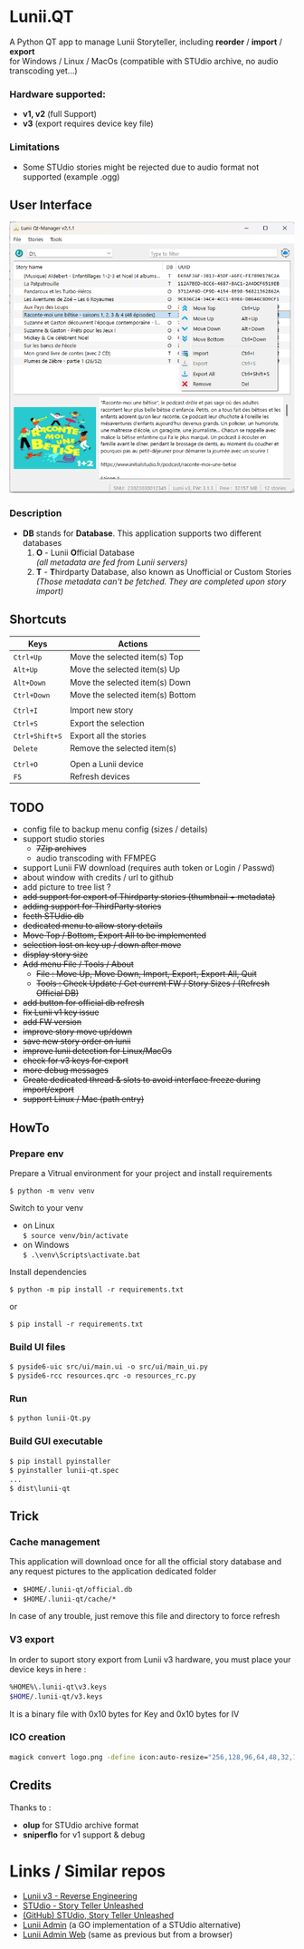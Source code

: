 # Lunii.QT
A Python QT app to manage Lunii Storyteller, including **reorder** / **import** / **export**   
for Windows / Linux / MacOs 
(compatible with STUdio archive, no audio transcoding yet...)


### Hardware supported:
* **v1, v2**  (full Support)
* **v3**  (export requires device key file)  

### Limitations
* Some STUdio stories might be rejected due to audio format not supported (example .ogg)

## User Interface

![Main Window](./res/screenshot.png)

### Description
* **DB** stands for **Database**. This application supports two different databases
  1. **O** - Lunii **O**fficial Database  
     _(all metadata are fed from Lunii servers)_
  2. **T** - **T**hirdparty Database, also known as Unofficial or Custom Stories  
     _(Those metadata can't be fetched. They are completed upon story import)_

## Shortcuts

| Keys           | Actions                          |
|----------------|----------------------------------|
| `Ctrl+Up`      | Move the selected item(s) Top    |
| `Alt+Up`       | Move the selected item(s) Up     |
| `Alt+Down`     | Move the selected item(s) Down   |
| `Ctrl+Down`    | Move the selected item(s) Bottom |
|                |                                  |
| `Ctrl+I`       | Import new story                 |
| `Ctrl+S`       | Export the selection             |
| `Ctrl+Shift+S` | Export all the stories           |
| `Delete`       | Remove the selected item(s)      |
|                |                                  |
| `Ctrl+O`       | Open a Lunii device              |
| `F5`           | Refresh devices                  |

## TODO
* config file to backup menu config (sizes / details)
* support studio stories
  * ~~7Zip archives~~
  * audio transcoding with FFMPEG
* support Lunii FW download (requires auth token or Login / Passwd)
* about window with credits / url to github
* add picture to tree list ?
* ~~add support for export of Thirdparty stories (thumbnail + metadata)~~
* ~~adding support for ThirdParty stories~~
* ~~fecth STUdio db~~
* ~~dedicated menu to allow story details~~
* ~~Move Top / Bottom, Export All to be implemented~~
* ~~selection lost on key up / down after move~~
* ~~display story size~~
* ~~Add menu File / Tools / About~~
  * ~~File : Move Up, Move Down, Import, Export, Export All, Quit~~
  * ~~Tools : Check Update / Get current FW / Story Sizes / (Refresh Official DB)~~
* ~~add button for official db refresh~~
* ~~fix Lunii v1 key issue~~
* ~~add FW version~~
* ~~improve story move up/down~~
* ~~save new story order on lunii~~
* ~~improve lunii detection for Linux/MacOs~~
* ~~check for v3 keys for export~~
* ~~more debug messages~~ 
* ~~Create dedicated thread & slots to avoid interface freeze during import/export~~
* ~~support Linux / Mac (path entry)~~


## HowTo

### Prepare env

Prepare a Vitrual environment for your project and install requirements
```
$ python -m venv venv
```

Switch to your venv 
* on Linux   
   `$ source venv/bin/activate`
* on Windows   
  `$ .\venv\Scripts\activate.bat`

Install dependencies
```
$ python -m pip install -r requirements.txt
```
or
```
$ pip install -r requirements.txt
```

### Build UI files
```
$ pyside6-uic src/ui/main.ui -o src/ui/main_ui.py
$ pyside6-rcc resources.qrc -o resources_rc.py
```
### Run
```
$ python lunii-Qt.py
```

### Build GUI executable
```
$ pip install pyinstaller
$ pyinstaller lunii-qt.spec
...
$ dist\lunii-qt
```

## Trick
### Cache management
This application will download once for all the official story database and any request pictures to the application dedicated folder
* `$HOME/.lunii-qt/official.db`
* `$HOME/.lunii-qt/cache/*`

In case of any trouble, just remove this file and directory to force refresh

### V3 export
In order to suport story export from Lunii v3 hardware, you must place your device keys in here :
```bash
%HOME%\.lunii-qt\v3.keys
$HOME/.lunii-qt/v3.keys
```
It is a binary file with 0x10 bytes for Key and 0x10 bytes for IV
### ICO creation
```bash
magick convert logo.png -define icon:auto-resize="256,128,96,64,48,32,16"  logo.ico
```

## Credits
Thanks to :
* **olup** for STUdio archive format 
* **sniperflo** for v1 support & debug 

# Links / Similar repos
* [Lunii v3 - Reverse Engineering](https://github.com/o-daneel/Lunii_v3.RE)
* [STUdio - Story Teller Unleashed](https://marian-m12l.github.io/studio-website/)
* [(GitHub) STUdio, Story Teller Unleashed](https://github.com/marian-m12l/studio)
* [Lunii Admin](https://github.com/olup/lunii-admin) (a GO implementation of a STUdio alternative)
* [Lunii Admin Web](https://github.com/olup/lunii-admin) (same as previous but from a browser)
